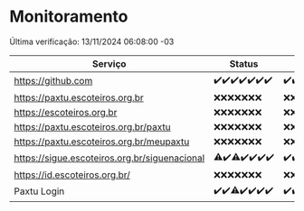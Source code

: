# Monitoramento

Última verificação: 13/11/2024 06:08:00 -03

|Serviço|Status|Últimas 24h|
|---|---|---|
|https://github.com|<span title="2024-11-06: OK=23">✔️</span><span title="2024-11-07: OK=23">✔️</span><span title="2024-11-08: OK=23">✔️</span><span title="2024-11-09: OK=23">✔️</span><span title="2024-11-10: OK=23">✔️</span><span title="2024-11-11: OK=23">✔️</span><span title="2024-11-12: OK=8">✔️</span>|<span title="12/11/2024 06:08:00 -03 : 200">✔️</span><span title="12/11/2024 07:08:00 -03 : 200">✔️</span><span title="12/11/2024 08:07:00 -03 : 200">✔️</span><span title="12/11/2024 09:15:00 -03 : 200">✔️</span><span title="12/11/2024 10:16:00 -03 : 200">✔️</span><span title="12/11/2024 11:08:00 -03 : 200">✔️</span><span title="12/11/2024 12:08:00 -03 : 200">✔️</span><span title="12/11/2024 13:09:00 -03 : 200">✔️</span><span title="12/11/2024 14:07:00 -03 : 200">✔️</span><span title="12/11/2024 15:10:00 -03 : 200">✔️</span><span title="12/11/2024 16:06:00 -03 : 200">✔️</span><span title="12/11/2024 17:08:00 -03 : 200">✔️</span><span title="12/11/2024 18:07:00 -03 : 200">✔️</span><span title="12/11/2024 19:07:00 -03 : 200">✔️</span><span title="12/11/2024 20:07:00 -03 : 200">✔️</span><span title="12/11/2024 21:39:00 -03 : 200">✔️</span><span title="12/11/2024 23:09:00 -03 : 200">✔️</span><span title="13/11/2024 00:13:00 -03 : 200">✔️</span><span title="13/11/2024 01:10:00 -03 : 200">✔️</span><span title="13/11/2024 02:09:00 -03 : 200">✔️</span><span title="13/11/2024 03:12:00 -03 : 200">✔️</span><span title="13/11/2024 04:08:00 -03 : 200">✔️</span><span title="13/11/2024 05:11:00 -03 : 200">✔️</span><span title="13/11/2024 06:08:00 -03 : 200">✔️</span>|
|https://paxtu.escoteiros.org.br|<span title="2024-11-06: Falhas=23">❌</span><span title="2024-11-07: Falhas=23">❌</span><span title="2024-11-08: Falhas=23">❌</span><span title="2024-11-09: Falhas=23">❌</span><span title="2024-11-10: Falhas=23">❌</span><span title="2024-11-11: Falhas=23">❌</span><span title="2024-11-12: Falhas=8">❌</span>|<span title="12/11/2024 06:08:00 -03 : 403">❌</span><span title="12/11/2024 07:08:00 -03 : 403">❌</span><span title="12/11/2024 08:07:00 -03 : 403">❌</span><span title="12/11/2024 09:15:00 -03 : 403">❌</span><span title="12/11/2024 10:16:00 -03 : 403">❌</span><span title="12/11/2024 11:08:00 -03 : 403">❌</span><span title="12/11/2024 12:08:00 -03 : 403">❌</span><span title="12/11/2024 13:09:00 -03 : 403">❌</span><span title="12/11/2024 14:07:00 -03 : 403">❌</span><span title="12/11/2024 15:10:00 -03 : 403">❌</span><span title="12/11/2024 16:06:00 -03 : 403">❌</span><span title="12/11/2024 17:08:00 -03 : 403">❌</span><span title="12/11/2024 18:07:00 -03 : 403">❌</span><span title="12/11/2024 19:07:00 -03 : 403">❌</span><span title="12/11/2024 20:07:00 -03 : 403">❌</span><span title="12/11/2024 21:39:00 -03 : 403">❌</span><span title="12/11/2024 23:09:00 -03 : 403">❌</span><span title="13/11/2024 00:13:00 -03 : 403">❌</span><span title="13/11/2024 01:10:00 -03 : 403">❌</span><span title="13/11/2024 02:09:00 -03 : 403">❌</span><span title="13/11/2024 03:12:00 -03 : 403">❌</span><span title="13/11/2024 04:08:00 -03 : 403">❌</span><span title="13/11/2024 05:11:00 -03 : 403">❌</span><span title="13/11/2024 06:08:00 -03 : 403">❌</span>|
|https://escoteiros.org.br|<span title="2024-11-06: Falhas=23">❌</span><span title="2024-11-07: Falhas=23">❌</span><span title="2024-11-08: Falhas=23">❌</span><span title="2024-11-09: Falhas=23">❌</span><span title="2024-11-10: Falhas=23">❌</span><span title="2024-11-11: Falhas=23">❌</span><span title="2024-11-12: Falhas=8">❌</span>|<span title="12/11/2024 06:08:00 -03 : 403">❌</span><span title="12/11/2024 07:08:00 -03 : 403">❌</span><span title="12/11/2024 08:07:00 -03 : 403">❌</span><span title="12/11/2024 09:15:00 -03 : 403">❌</span><span title="12/11/2024 10:16:00 -03 : 403">❌</span><span title="12/11/2024 11:08:00 -03 : 403">❌</span><span title="12/11/2024 12:08:00 -03 : 403">❌</span><span title="12/11/2024 13:09:00 -03 : 403">❌</span><span title="12/11/2024 14:07:00 -03 : 403">❌</span><span title="12/11/2024 15:10:00 -03 : 403">❌</span><span title="12/11/2024 16:06:00 -03 : 403">❌</span><span title="12/11/2024 17:08:00 -03 : 403">❌</span><span title="12/11/2024 18:07:00 -03 : 403">❌</span><span title="12/11/2024 19:07:00 -03 : 403">❌</span><span title="12/11/2024 20:07:00 -03 : 403">❌</span><span title="12/11/2024 21:39:00 -03 : 403">❌</span><span title="12/11/2024 23:09:00 -03 : 403">❌</span><span title="13/11/2024 00:13:00 -03 : 403">❌</span><span title="13/11/2024 01:10:00 -03 : 403">❌</span><span title="13/11/2024 02:09:00 -03 : 403">❌</span><span title="13/11/2024 03:12:00 -03 : 403">❌</span><span title="13/11/2024 04:08:00 -03 : 403">❌</span><span title="13/11/2024 05:11:00 -03 : 403">❌</span><span title="13/11/2024 06:08:00 -03 : 403">❌</span>|
|https://paxtu.escoteiros.org.br/paxtu|<span title="2024-11-06: Falhas=23">❌</span><span title="2024-11-07: Falhas=23">❌</span><span title="2024-11-08: Falhas=23">❌</span><span title="2024-11-09: Falhas=23">❌</span><span title="2024-11-10: Falhas=23">❌</span><span title="2024-11-11: Falhas=23">❌</span><span title="2024-11-12: Falhas=8">❌</span>|<span title="12/11/2024 06:08:00 -03 : 403">❌</span><span title="12/11/2024 07:08:00 -03 : 403">❌</span><span title="12/11/2024 08:07:00 -03 : 403">❌</span><span title="12/11/2024 09:15:00 -03 : 403">❌</span><span title="12/11/2024 10:16:00 -03 : 403">❌</span><span title="12/11/2024 11:08:00 -03 : 403">❌</span><span title="12/11/2024 12:08:00 -03 : 403">❌</span><span title="12/11/2024 13:09:00 -03 : 403">❌</span><span title="12/11/2024 14:07:00 -03 : 403">❌</span><span title="12/11/2024 15:10:00 -03 : 403">❌</span><span title="12/11/2024 16:06:00 -03 : 403">❌</span><span title="12/11/2024 17:08:00 -03 : 403">❌</span><span title="12/11/2024 18:07:00 -03 : 403">❌</span><span title="12/11/2024 19:07:00 -03 : 403">❌</span><span title="12/11/2024 20:07:00 -03 : 403">❌</span><span title="12/11/2024 21:39:00 -03 : 403">❌</span><span title="12/11/2024 23:09:00 -03 : 403">❌</span><span title="13/11/2024 00:13:00 -03 : 403">❌</span><span title="13/11/2024 01:10:00 -03 : 403">❌</span><span title="13/11/2024 02:09:00 -03 : 403">❌</span><span title="13/11/2024 03:12:00 -03 : 403">❌</span><span title="13/11/2024 04:08:00 -03 : 403">❌</span><span title="13/11/2024 05:11:00 -03 : 403">❌</span><span title="13/11/2024 06:08:00 -03 : 403">❌</span>|
|https://paxtu.escoteiros.org.br/meupaxtu|<span title="2024-11-06: Falhas=23">❌</span><span title="2024-11-07: Falhas=23">❌</span><span title="2024-11-08: Falhas=23">❌</span><span title="2024-11-09: Falhas=23">❌</span><span title="2024-11-10: Falhas=23">❌</span><span title="2024-11-11: Falhas=23">❌</span><span title="2024-11-12: Falhas=8">❌</span>|<span title="12/11/2024 06:08:00 -03 : 403">❌</span><span title="12/11/2024 07:08:00 -03 : 403">❌</span><span title="12/11/2024 08:07:00 -03 : 403">❌</span><span title="12/11/2024 09:15:00 -03 : 403">❌</span><span title="12/11/2024 10:16:00 -03 : 403">❌</span><span title="12/11/2024 11:08:00 -03 : 403">❌</span><span title="12/11/2024 12:08:00 -03 : 403">❌</span><span title="12/11/2024 13:09:00 -03 : 403">❌</span><span title="12/11/2024 14:07:00 -03 : 403">❌</span><span title="12/11/2024 15:10:00 -03 : 403">❌</span><span title="12/11/2024 16:06:00 -03 : 403">❌</span><span title="12/11/2024 17:08:00 -03 : 403">❌</span><span title="12/11/2024 18:07:00 -03 : 403">❌</span><span title="12/11/2024 19:07:00 -03 : 403">❌</span><span title="12/11/2024 20:07:00 -03 : 403">❌</span><span title="12/11/2024 21:39:00 -03 : 403">❌</span><span title="12/11/2024 23:09:00 -03 : 403">❌</span><span title="13/11/2024 00:13:00 -03 : 403">❌</span><span title="13/11/2024 01:10:00 -03 : 403">❌</span><span title="13/11/2024 02:09:00 -03 : 403">❌</span><span title="13/11/2024 03:12:00 -03 : 403">❌</span><span title="13/11/2024 04:08:00 -03 : 403">❌</span><span title="13/11/2024 05:11:00 -03 : 403">❌</span><span title="13/11/2024 06:08:00 -03 : 403">❌</span>|
|https://sigue.escoteiros.org.br/siguenacional|<span title="2024-11-06: OK=22, Falhas=1">⚠️</span><span title="2024-11-07: OK=23">✔️</span><span title="2024-11-08: OK=22, Falhas=1">⚠️</span><span title="2024-11-09: OK=23">✔️</span><span title="2024-11-10: OK=23">✔️</span><span title="2024-11-11: OK=23">✔️</span><span title="2024-11-12: OK=8">✔️</span>|<span title="12/11/2024 06:08:00 -03 : 200">✔️</span><span title="12/11/2024 07:08:00 -03 : 200">✔️</span><span title="12/11/2024 08:07:00 -03 : 200">✔️</span><span title="12/11/2024 09:15:00 -03 : 200">✔️</span><span title="12/11/2024 10:16:00 -03 : 200">✔️</span><span title="12/11/2024 11:08:00 -03 : 200">✔️</span><span title="12/11/2024 12:08:00 -03 : 200">✔️</span><span title="12/11/2024 13:09:00 -03 : 200">✔️</span><span title="12/11/2024 14:07:00 -03 : 200">✔️</span><span title="12/11/2024 15:10:00 -03 : 200">✔️</span><span title="12/11/2024 16:06:00 -03 : 200">✔️</span><span title="12/11/2024 17:08:00 -03 : 200">✔️</span><span title="12/11/2024 18:07:00 -03 : 200">✔️</span><span title="12/11/2024 19:07:00 -03 : 200">✔️</span><span title="12/11/2024 20:07:00 -03 : 200">✔️</span><span title="12/11/2024 21:39:00 -03 : 200">✔️</span><span title="12/11/2024 23:09:00 -03 : 200">✔️</span><span title="13/11/2024 00:13:00 -03 : 200">✔️</span><span title="13/11/2024 01:10:00 -03 : 200">✔️</span><span title="13/11/2024 02:09:00 -03 : 200">✔️</span><span title="13/11/2024 03:12:00 -03 : 200">✔️</span><span title="13/11/2024 04:08:00 -03 : 200">✔️</span><span title="13/11/2024 05:11:00 -03 : 200">✔️</span><span title="13/11/2024 06:08:00 -03 : 200">✔️</span>|
|https://id.escoteiros.org.br/|<span title="2024-11-06: Falhas=23">❌</span><span title="2024-11-07: Falhas=23">❌</span><span title="2024-11-08: Falhas=23">❌</span><span title="2024-11-09: Falhas=23">❌</span><span title="2024-11-10: Falhas=23">❌</span><span title="2024-11-11: Falhas=23">❌</span><span title="2024-11-12: Falhas=8">❌</span>|<span title="12/11/2024 06:08:00 -03 : 403">❌</span><span title="12/11/2024 07:08:00 -03 : 403">❌</span><span title="12/11/2024 08:07:00 -03 : 403">❌</span><span title="12/11/2024 09:15:00 -03 : 403">❌</span><span title="12/11/2024 10:16:00 -03 : 403">❌</span><span title="12/11/2024 11:08:00 -03 : 403">❌</span><span title="12/11/2024 12:08:00 -03 : 403">❌</span><span title="12/11/2024 13:09:00 -03 : 403">❌</span><span title="12/11/2024 14:07:00 -03 : 403">❌</span><span title="12/11/2024 15:10:00 -03 : 403">❌</span><span title="12/11/2024 16:06:00 -03 : 403">❌</span><span title="12/11/2024 17:08:00 -03 : 403">❌</span><span title="12/11/2024 18:07:00 -03 : 403">❌</span><span title="12/11/2024 19:07:00 -03 : 403">❌</span><span title="12/11/2024 20:07:00 -03 : 403">❌</span><span title="12/11/2024 21:39:00 -03 : 403">❌</span><span title="12/11/2024 23:09:00 -03 : 403">❌</span><span title="13/11/2024 00:13:00 -03 : 403">❌</span><span title="13/11/2024 01:10:00 -03 : 403">❌</span><span title="13/11/2024 02:09:00 -03 : 403">❌</span><span title="13/11/2024 03:12:00 -03 : 403">❌</span><span title="13/11/2024 04:08:00 -03 : 403">❌</span><span title="13/11/2024 05:11:00 -03 : 403">❌</span><span title="13/11/2024 06:08:00 -03 : 403">❌</span>|
|Paxtu Login|<span title="2024-11-06: OK=23">✔️</span><span title="2024-11-07: OK=23">✔️</span><span title="2024-11-08: OK=22, Falhas=1">⚠️</span><span title="2024-11-09: OK=23">✔️</span><span title="2024-11-10: OK=23">✔️</span><span title="2024-11-11: OK=23">✔️</span><span title="2024-11-12: OK=8">✔️</span>|<span title="12/11/2024 06:08:00 -03 : 200">✔️</span><span title="12/11/2024 07:08:00 -03 : 200">✔️</span><span title="12/11/2024 08:07:00 -03 : 200">✔️</span><span title="12/11/2024 09:15:00 -03 : 200">✔️</span><span title="12/11/2024 10:16:00 -03 : 200">✔️</span><span title="12/11/2024 11:08:00 -03 : 200">✔️</span><span title="12/11/2024 12:08:00 -03 : 200">✔️</span><span title="12/11/2024 13:09:00 -03 : 200">✔️</span><span title="12/11/2024 14:07:00 -03 : 200">✔️</span><span title="12/11/2024 15:10:00 -03 : 200">✔️</span><span title="12/11/2024 16:06:00 -03 : 200">✔️</span><span title="12/11/2024 17:08:00 -03 : 200">✔️</span><span title="12/11/2024 18:07:00 -03 : 200">✔️</span><span title="12/11/2024 19:07:00 -03 : 200">✔️</span><span title="12/11/2024 20:07:00 -03 : 200">✔️</span><span title="12/11/2024 21:39:00 -03 : 200">✔️</span><span title="12/11/2024 23:09:00 -03 : 200">✔️</span><span title="13/11/2024 00:13:00 -03 : 200">✔️</span><span title="13/11/2024 01:10:00 -03 : 200">✔️</span><span title="13/11/2024 02:09:00 -03 : 200">✔️</span><span title="13/11/2024 03:12:00 -03 : 200">✔️</span><span title="13/11/2024 04:08:00 -03 : 200">✔️</span><span title="13/11/2024 05:11:00 -03 : 200">✔️</span><span title="13/11/2024 06:08:00 -03 : 200">✔️</span>|
